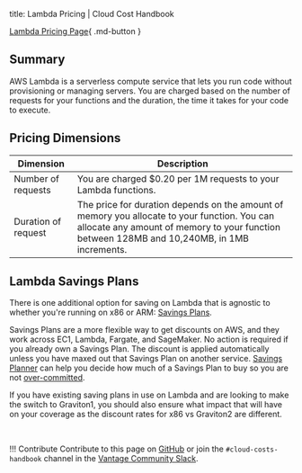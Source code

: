 title: Lambda Pricing | Cloud Cost Handbook

[Lambda Pricing Page](https://aws.amazon.com/lambda/pricing/){ .md-button }

## Summary

AWS Lambda is a serverless compute service that lets you run code without provisioning or managing servers. You are charged based on the number of requests for your functions and the duration, the time it takes for your code to execute.

## Pricing Dimensions

| Dimension           | Description                                                                                                                                                                                 |
| ------------------- | ------------------------------------------------------------------------------------------------------------------------------------------------------------------------------------------- |
| Number of requests  | You are charged $0.20 per 1M requests to your Lambda functions.                                                                                                                             |
| Duration of request | The price for duration depends on the amount of memory you allocate to your function. You can allocate any amount of memory to your function between 128MB and 10,240MB, in 1MB increments. |

## Lambda Savings Plans

There is one additional option for saving on Lambda that is agnostic to whether you're running on x86 or ARM: [Savings Plans](https://handbook.vantage.sh/aws/concepts/savings-plans/).

Savings Plans are a more flexible way to get discounts on AWS, and they work across EC1, Lambda, Fargate, and SageMaker. No action is required if you already own a Savings Plan. The discount is applied automatically unless you have maxed out that Savings Plan on another service. [Savings Planner](https://docs.vantage.sh/savings_planner/) can help you decide how much of a Savings Plan to buy so you are not [over-committed](https://www.vantage.sh/blog/unused-reserved-instances-over-committed-savings-plans).

If you have existing saving plans in use on Lambda and are looking to make the switch to Graviton1, you should also ensure what impact that will have on your coverage as the discount rates for x86 vs Graviton2 are different.

<br/>

!!! Contribute
    Contribute to this page on [GitHub](https://github.com/vantage-sh/handbook) or join the `#cloud-costs-handbook` channel in the [Vantage Community Slack](https://vantage.sh/slack).
